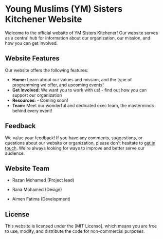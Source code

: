 # Young Muslims (YM) Sisters Kitchener Website

Welcome to the official website of YM Sisters Kitchener! Our website serves as a central hub for information about our organization, our mission, and how you can get involved.

## Website Features

Our website offers the following features:

- **Home:** Learn about our values and mission, and the type of programming we offer, and upcoming events!
- **Get Involved:** We want you to work with us! - find out how you can support our organization
- **Resources:** - Coming soon!
- **Team:** Meet our wonderful and dedicated exec team, the masterminds behind every event!


## Feedback

We value your feedback! If you have any comments, suggestions, or questions about our website or organization, please don't hesitate to [get in touch](mailto:kitchener@ymsisters.org). We're always looking for ways to improve and better serve our audience.

## Website Team

- Razan Mohamed (Project lead)

- Rana Mohamed (Design)

- Aimen Fatima (Development)
## License

This website is licensed under the [MIT License], which means you are free to use, modify, and distribute the code for non-commercial purposes. 